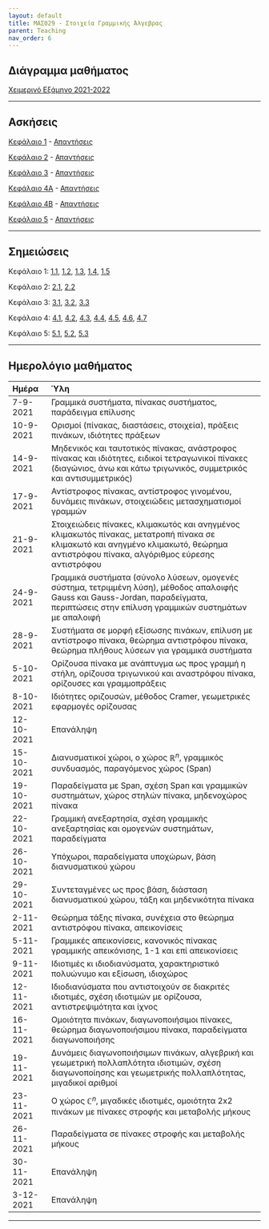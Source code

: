 ```yaml
---
layout: default
title: ΜΑΣ029 - Στοιχεία Γραμμικής Άλγεβρας
parent: Teaching
nav_order: 6
---
```



## Διάγραμμα μαθήματος

[Χειμερινό Εξάμηνο 2021-2022](mas029.1_autumn_2021_syllabus.pdf)


---

## Ασκήσεις
 
[Κεφάλαιο 1](mas029_exercises_1.pdf) - [Απαντήσεις](mas029_answers_1.pdf)

[Κεφάλαιο 2](mas029_exercises_2.pdf) - [Απαντήσεις](mas029_answers_2.pdf)

[Κεφάλαιο 3](mas029_exercises_3.pdf) - [Απαντήσεις](mas029_answers_3.pdf)

[Κεφάλαιο 4Α](mas029_exercises_4a.pdf) - [Απαντήσεις](mas029_answers_4a.pdf)

[Κεφάλαιο 4Β](mas029_exercises_4b.pdf) - [Απαντήσεις](mas029_answers_4b.pdf)

[Κεφάλαιο 5](mas029_exercises_5.pdf) - [Απαντήσεις](mas029_answers_5.pdf)

---

## Σημειώσεις
 
Κεφάλαιο 1: [1.1](slides/1.1.linear_systems.pdf), [1.2](slides/1.2.matrices.pdf), [1.3](slides/1.3.special_matrices.pdf), [1.4](slides/1.4.inverse_matrix.pdf), [1.5](slides/1.5.row_equivalence.pdf)

Κεφάλαιο 2: [2.1](slides/2.1.linear_systems.pdf), [2.2](slides/2.2.inverse_matrix_method.pdf)

Κεφάλαιο 3: [3.1](slides/3.1.determinants.pdf), [3.2](slides/3.2.elimination_method.pdf), [3.3](slides/3.3.cramer's_rule.pdf)

Κεφάλαιο 4: [4.1](slides/4.1.R^n-span.pdf), [4.2](slides/4.2.matrix_spaces.pdf), [4.3](slides/4.3.linear_independence.pdf), [4.4](slides/4.4.subspaces.pdf), [4.5](slides/4.5.basis.pdf), [4.6](slides/4.6.rank.pdf), [4.7](slides/4.7.linear_transformations.pdf)

Κεφάλαιο 5: [5.1](slides/5.1.eigenvalues.pdf), [5.2](slides/5.2.diagonalization.pdf), [5.3](slides/5.3.complex_eigenvalues.pdf)

---

## Ημερολόγιο μαθήματος
 
|Ημέρα | Ύλη |
|:-------------|:------------------|
|7-9-2021 | Γραμμικά συστήματα, πίνακας συστήματος, παράδειγμα επίλυσης |
|10-9-2021 | Ορισμοί (πίνακας, διαστάσεις, στοιχεία), πράξεις πινάκων, ιδιότητες πράξεων |
|14-9-2021 | Μηδενικός και ταυτοτικός πίνακας, ανάστροφος πίνακας και ιδιότητες, ειδικοί τετραγωνικοί πίνακες (διαγώνιος, άνω και κάτω τριγωνικός, συμμετρικός και αντισυμμετρικός) |
|17-9-2021 | Αντίστροφος πίνακας, αντίστροφος γινομένου, δυνάμεις πινάκων, στοιχειώδεις μετασχηματισμοί γραμμών |
|21-9-2021 | Στοιχειώδεις πίνακες, κλιμακωτός και ανηγμένος κλιμακωτός πίνακας, μετατροπή πίνακα σε κλιμακωτό και ανηγμένο κλιμακωτό, θεώρημα αντιστρόφου πίνακα, αλγόριθμος εύρεσης αντιστρόφου |
|24-9-2021 |Γραμμικά συστήματα (σύνολο λύσεων, ομογενές σύστημα, τετριμμένη λύση), μέθοδος απαλοιφής Gauss και Gauss-Jordan, παραδείγματα, περιπτώσεις στην επίλυση γραμμικών συστημάτων με απαλοιφή |
|28-9-2021 | Συστήματα σε μορφή εξίσωσης πινάκων, επίλυση με αντίστροφο πίνακα, θεώρημα αντιστρόφου πίνακα, θεώρημα πλήθους λύσεων για γραμμικά συστήματα |
|5-10-2021 | Ορίζουσα πίνακα με ανάπτυγμα ως προς γραμμή η στήλη, ορίζουσα τριγωνικού και αναστρόφου πίνακα, ορίζουσες και γραμμοπράξεις |
|8-10-2021 | Ιδιότητες οριζουσών, μέθοδος Cramer, γεωμετρικές εφαρμογές ορίζουσας |
|12-10-2021 | Επανάληψη |
|15-10-2021 | Διανυσματικοί χώροι, ο χώρος $\mathbb{R}^n$, γραμμικός συνδυασμός, παραγόμενος χώρος (Span) |
|19-10-2021 | Παραδείγματα με Span, σχέση Span και γραμμικών συστημάτων, χώρος στηλών πίνακα, μηδενοχώρος πίνακα |
|22-10-2021 | Γραμμική ανεξαρτησία, σχέση γραμμικής ανεξαρτησίας και ομογενών συστημάτων, παραδείγματα |
|26-10-2021 | Υπόχωροι, παραδείγματα υποχώρων, βάση διανυσματικού χώρου |
|29-10-2021 | Συντεταγμένες ως προς βάση, διάσταση διανυσματικού χώρου, τάξη και μηδενικότητα πίνακα |
|2-11-2021 | Θεώρημα τάξης πίνακα, συνέχεια στο θεώρημα αντιστρόφου πίνακα, απεικονίσεις |
|5-11-2021 | Γραμμικές απεικονίσεις, κανονικός πίνακας γραμμικής απεικόνισης, 1-1 και επί απεικονίσεις |
|9-11-2021 | Ιδιοτιμές κι ιδιοδιανύσματα, χαρακτηριστικό πολυώνυμο και εξίσωση, ιδιοχώρος |
|12-11-2021 | Ιδιοδιανύσματα που αντιστοιχούν σε διακριτές ιδιοτιμές, σχέση ιδιοτιμών με ορίζουσα, αντιστρεψιμότητα και ίχνος |
|16-11-2021 | Ομοιότητα πινάκων, διαγωνοποιήσιμοι πίνακες, θεώρημα διαγωνοποιήσιμου πίνακα, παραδείγματα διαγωνοποιήσης |
|19-11-2021 | Δυνάμεις διαγωνοποιήσιμων πινάκων, αλγεβρική και γεωμετρική πολλαπλότητα ιδιοτιμών, σχέση διαγωνοποίησης και γεωμετρικής πολλαπλότητας, μιγαδικοί αριθμοί |
|23-11-2021 | Ο χώρος $\mathbb{C}^n$, μιγαδικές ιδιοτιμές, ομοιότητα 2x2 πινάκων με πίνακες στροφής και μεταβολής μήκους |
|26-11-2021 | Παραδείγματα σε πίνακες στροφής και μεταβολής μήκους |
|30-11-2021 | Επανάληψη |
|3-12-2021 | Επανάληψη |

---


